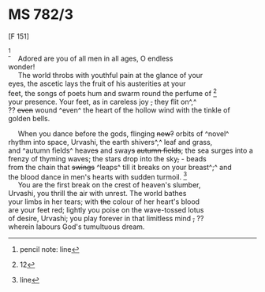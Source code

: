 # MS 782/3

[F 151]

[^1] \
&nbsp;&nbsp;&nbsp;&nbsp;&nbsp;Adored are you of all men in all ages, O endless \
wonder! \
&nbsp;&nbsp;&nbsp;&nbsp;&nbsp;The world throbs with youthful pain at the glance of your \
eyes, the ascetic lays the fruit of his austerities at your \
feet, the songs of poets hum and swarm round the perfume of [^2] \
your presence. Your feet, as in careless joy ~~,~~ they flit on^,^ \
?? ~~even~~ wound ^even^ the heart of the hollow wind with the tinkle of \
golden bells. 

&nbsp;&nbsp;&nbsp;&nbsp;&nbsp;When you dance before the gods, flinging ~~new?~~ orbits of ^novel^ \
rhythm into space, Urvashi, the earth shivers^,^ leaf and grass, \
and ^autumn fields^ heave~~s~~ and sway~~s~~ ~~autumn fields~~; the sea surges into a \
frenzy of thyming waves; the stars drop into the sky~~,~~ - beads \
from the chain that ~~swings~~ ^leaps^ till it breaks on your breast^;^ and \
the blood dance in men's hearts with sudden turmoil.
[^3] \
&nbsp;&nbsp;&nbsp;&nbsp;&nbsp;You are the first break on the crest of heaven's slumber, \
Urvashi, you thrill the air with unrest. The world bathes \
your limbs in her tears; with ~~the~~ colour of her heart's blood \
are your feet red; lightly you poise on the wave-tossed lotus \
of desire, Urvashi; you play forever in that limitless mind ~~,~~ ?? \
wherein labours God's tumultuous dream. 
[^1]: pencil note: line 
[^2]: 12 
[^3]: line
